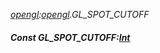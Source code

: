 _[opengl](../../modules/opengl/opengl-module.md):[opengl](../../modules/opengl/opengl-module.md).GL\_SPOT\_CUTOFF_
##### Const GL\_SPOT\_CUTOFF:[Int](../../modules/wonkey/wonkey-types-int.md)
